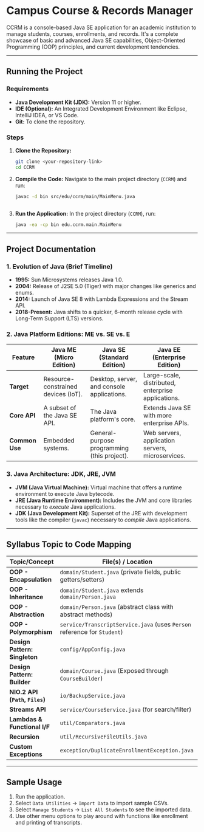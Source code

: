# Campus Course & Records Manager
CCRM is a console-based Java SE application for an academic institution to manage students, courses, enrollments, and records. It's a complete showcase of basic and advanced Java SE capabilities, Object-Oriented Programming (OOP) principles, and current development tendencies.

---

## Running the Project

### Requirements
* **Java Development Kit (JDK):** Version 11 or higher.
* **IDE (Optional):** An Integrated Development Environment like Eclipse, IntelliJ IDEA, or VS Code.
* **Git:** To clone the repository.

### Steps
1.  **Clone the Repository:**
    ```bash
    git clone <your-repository-link>
    cd CCRM
    ```
2.  **Compile the Code:**
    Navigate to the main project directory (`CCRM`) and run:
    ```bash
    javac -d bin src/edu/ccrm/main/MainMenu.java
```
```
3.  **Run the Application:**
In the project directory (`CCRM`), run:
    ```bash
    java -ea -cp bin edu.ccrm.main.MainMenu
    ```

---

##  Project Documentation

### 1. Evolution of Java (Brief Timeline)
* **1995:** Sun Microsystems releases Java 1.0.
* **2004:** Release of J2SE 5.0 (Tiger) with major changes like generics and enums.
* **2014:** Launch of Java SE 8 with Lambda Expressions and the Stream API.
* **2018-Present:** Java shifts to a quicker, 6-month release cycle with Long-Term Support (LTS) versions. 

### 2. Java Platform Editions: ME vs. SE vs. E

| Feature          | Java ME (Micro Edition)                               | Java SE (Standard Edition)                            | Java EE (Enterprise Edition)                          |
| ----------------- | ----------------------------------------------------- | ----------------------------------------------------- | ----------------------------------------------------- |
| **Target** | Resource-constrained devices (IoT).                   | Desktop, server, and console applications.            | Large-scale, distributed, enterprise applications.    |
| **Core API** | A subset of the Java SE API.                          | The Java platform's core.                              | Extends Java SE with more enterprise APIs.            |
| **Common Use** | Embedded systems.                                     | General-purpose programming (this project).           | Web servers, application servers, microservices.      |


### 3. Java Architecture: JDK, JRE, JVM

* **JVM (Java Virtual Machine):** Virtual machine that offers a runtime environment to execute Java bytecode.
* **JRE (Java Runtime Environment):** Includes the JVM and core libraries necessary to *execute* Java applications.
* **JDK (Java Development Kit):** Superset of the JRE with development tools like the compiler (`javac`) necessary to *compile* Java applications.

---

## Syllabus Topic to Code Mapping

| Topic/Concept               | File(s) / Location                                                        |
| ------------------------------- | ------------------------------------------------------------------------------------- |
| **OOP - Encapsulation** | `domain/Student.java` (private fields, public getters/setters)                         |
| **OOP - Inheritance** | `domain/Student.java` extends `domain/Person.java`                                     |
| **OOP - Abstraction** | `domain/Person.java` (abstract class with abstract methods)                           |
| **OOP - Polymorphism** | `service/TranscriptService.java` (uses `Person` reference for `Student`)              |
| **Design Pattern: Singleton** | `config/AppConfig.java`                                                               |
| **Design Pattern: Builder** | `domain/Course.java` (Exposed through `CourseBuilder`)                              |
| **NIO.2 API (`Path`, `Files`)** | `io/BackupService.java`                                                               |
| **Streams API** | `service/CourseService.java` (for search/filter)                                      |
| **Lambdas & Functional I/F** | `util/Comparators.java`                                                               |
| **Recursion** | `util/RecursiveFileUtils.java`                                                    |
| **Custom Exceptions** | `exception/DuplicateEnrollmentException.java`                                         |

---

##  Sample Usage

1.  Run the application.
2.  Select `Data Utilities` -> `Import Data` to import sample CSVs.
3.  Select `Manage Students` -> `List All Students` to see the imported data.
4.  Use other menu options to play around with functions like enrollment and printing of transcripts.
